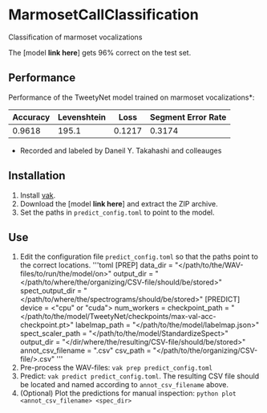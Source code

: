 # MarmosetCallClassification
Classification of marmoset vocalizations

The [model **link here**] gets 96% correct on the test set.

## Performance

Performance of the TweetyNet model trained on marmoset vocalizations*:

| Accuracy |	Levenshtein |	Loss	| Segment Error Rate |
|---------|-----------|------|-----|
| 0.9618	| 195.1 | 0.1217 | 0.3174 |

* Recorded and labeled by Daneil Y. Takahashi and colleauges

## Installation

 1. Install [vak](https://github.com/vocalpy/vak).
 2. Download the [model **link here**] and extract the ZIP archive.
 3. Set the paths in `predict_config.toml` to point to the model.


## Use
 1. Edit the configuration file `predict_config.toml` so that the paths point to the correct locations.
 '''toml
    [PREP]
    data_dir = "</path/to/the/WAV-files/to/run/the/model/on>"
    output_dir = "</path/to/where/the/organizing/CSV-file/should/be/stored>"
    spect_output_dir = "</path/to/where/the/spectrograms/should/be/stored>"
    [PREDICT]
    device = <"cpu" or "cuda">
    num_workers = <number of cpu threads used to load data>
    checkpoint_path = "</path/to/the/model/TweetyNet/checkpoints/max-val-acc-checkpoint.pt>"
    labelmap_path = "</path/to/the/model/labelmap.json>"
    spect_scaler_path = "</path/to/the/model/StandardizeSpect>"
    output_dir = "</dir/where/the/resulting/CSV-file/should/be/stored>"
    annot_csv_filename = "<name of the CSV-file with the predictions>.csv"
    csv_path = "</path/to/the/organizing/CSV-file/>.csv"
'''    
 2. Pre-process the WAV-files: `vak prep predict_config.toml`
 3. Predict: `vak predict predict_config.toml`. The resulting CSV file should be located and named according to `annot_csv_filename` above.
 4. (Optional) Plot the predictions for manual inspection: `python plot <annot_csv_filename> <spec_dir>`

